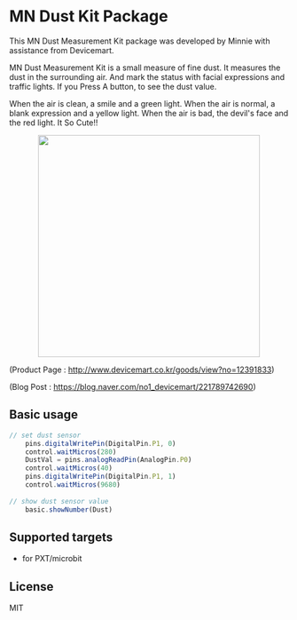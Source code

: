 # MN Dust Kit Package
This MN Dust Measurement Kit package was developed by Minnie with assistance from Devicemart.

MN Dust Measurement Kit is a small measure of fine dust. It measures the dust in the surrounding air. And mark the status with facial expressions and traffic lights.
If you Press A button, to see the dust value.

When the air is clean, a smile and a green light. When the air is normal, a blank expression and a yellow light. When the air is bad, the devil's face and the red light. It So Cute!!

<img src="https://blogfiles.pstatic.net/MjAyMDAzMjBfMjY5/MDAxNTg0NjgyNDg4MzA2.Fvmdz0sHoCWtDddgq0521DqDbU9fDJahBM1UYJ6GE8kg.yPhVd_ialyJNzNJ8qXEByThayRESPwPmZqLsvVOOc7kg.PNG.no1_devicemart/icon.png?type=w1" width="400px" style="margin-left: auto; margin-right: auto; display: block;"></img>

(Product Page : http://www.devicemart.co.kr/goods/view?no=12391833)

(Blog Post : https://blog.naver.com/no1_devicemart/221789742690)


## Basic usage

```JavaScript
// set dust sensor
    pins.digitalWritePin(DigitalPin.P1, 0)
    control.waitMicros(280)
    DustVal = pins.analogReadPin(AnalogPin.P0)
    control.waitMicros(40)
    pins.digitalWritePin(DigitalPin.P1, 1)
    control.waitMicros(9680)
    
// show dust sensor value
    basic.showNumber(Dust)
```

## Supported targets

* for PXT/microbit

## License

MIT


